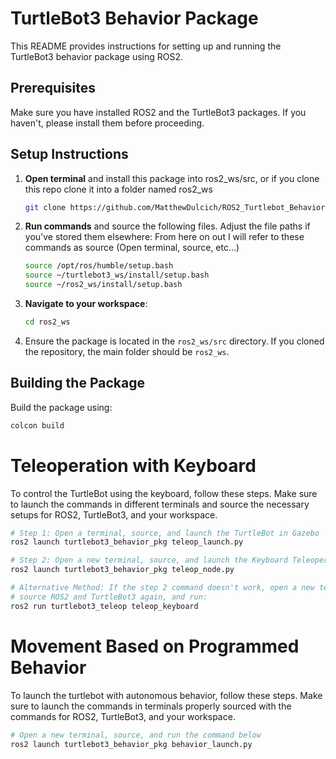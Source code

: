# TurtleBot3 Behavior Package

This README provides instructions for setting up and running the TurtleBot3 behavior package using ROS2.

## Prerequisites

Make sure you have installed ROS2 and the TurtleBot3 packages. If you haven't, please install them before proceeding.

## Setup Instructions

1. **Open terminal** and install this package into ros2_ws/src, or if you clone this repo clone it into a folder named ros2_ws
    ```bash
    git clone https://github.com/MatthewDulcich/ROS2_Turtlebot_Behavior.git
    ```

2. **Run commands** and source the following files. Adjust the file paths if you've stored them elsewhere:
From here on out I will refer to these commands as source (Open terminal, source, etc...)

    ```bash
    source /opt/ros/humble/setup.bash
    source ~/turtlebot3_ws/install/setup.bash
    source ~/ros2_ws/install/setup.bash
    ```

3. **Navigate to your workspace**:

    ```bash
    cd ros2_ws
    ```

4. Ensure the package is located in the `ros2_ws/src` directory. If you cloned the repository, the main folder should be `ros2_ws`.

## Building the Package

Build the package using:

```bash
colcon build
```

# Teleoperation with Keyboard

To control the TurtleBot using the keyboard, follow these steps. Make sure to launch the commands in different terminals and source the necessary setups for ROS2, TurtleBot3, and your workspace.

```bash
# Step 1: Open a terminal, source, and launch the TurtleBot in Gazebo
ros2 launch turtlebot3_behavior_pkg teleop_launch.py
```

```bash
# Step 2: Open a new terminal, source, and launch the Keyboard Teleoperation
ros2 launch turtlebot3_behavior_pkg teleop_node.py
```

```bash
# Alternative Method: If the step 2 command doesn't work, open a new terminal, 
# source ROS2 and TurtleBot3 again, and run:
ros2 run turtlebot3_teleop teleop_keyboard
```

# Movement Based on Programmed Behavior

To launch the turtlebot with autonomous behavior, follow these steps. Make sure to launch the commands in terminals properly sourced with the commands for ROS2, TurtleBot3, and your workspace.

```bash
# Open a new terminal, source, and run the command below
ros2 launch turtlebot3_behavior_pkg behavior_launch.py
```